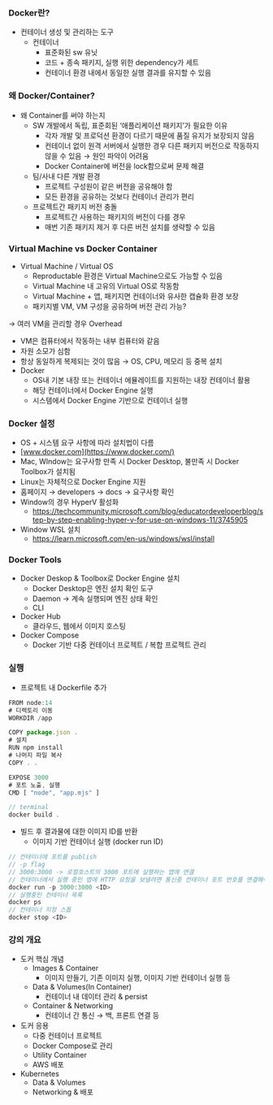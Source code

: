 ### Docker란?

- 컨테이너 생성 및 관리하는 도구
    - 컨테이너
        - 표준화된 sw 유닛
        - 코드 + 종속 패키지, 실행 위한 dependency가 세트
        - 컨테이너 환경 내에서 동일한 실행 결과를 유지할 수 있음

### 왜 Docker/Container?

- 왜 Container를 써야 하는지
    - SW 개발에서 독립, 표준회된 ‘애플리케이션 패키지’가 필요한 이유
        - 각자 개발 및 프로덕션 환경이 다르기 때문에 품질 유지가 보장되지 않음
        - 컨테이너 없이 원격 서버에서 실행한 경우 다른 패키지 버전으로 작동하지 않을 수 있음 → 원인 파악이 어려움
        - Docker Container에 버전을 lock함으로써 문제 해결
    - 팀/사내 다른 개발 환경
        - 프로젝트 구성원이 같은 버전을 공유해야 함
        - 모든 환경을 공유하는 것보다 컨테이너 관리가 편리
    - 프로젝트간 패키지 버전 충돌
        - 프로젝트간 사용하는 패키지의 버전이 다를 경우
        - 매번 기존 패키지 제거 후 다른 버전 설치를 생략할 수 있음

### Virtual Machine vs Docker Container

- Virtual Machine / Virtual OS
    - Reproductable 환경은 Virtual Machine으로도 가능할 수 있음
    - Virtual Machine 내 고유의 Virtual OS로 작동함
    - Virtual Machine + 앱, 패키지면 컨테이너와 유사한 캡슐화 환경 보장
    - 패키지별 VM, VM 구성을 공유하며 버전 관리 가능?

→ 여러 VM을 관리할 경우 Overhead

- VM은 컴퓨터에서 작동하는 내부 컴퓨터와 같음
- 자원 소모가 심함
- 항상 동일하게 복제되는 것이 많음 → OS, CPU, 메모리 등 중복 설치
- Docker
    - OS내 기본 내장 또는 컨테이너 에뮬레이트를 지원하는 내장 컨테이너 활용
    - 해당 컨테이너에서 Docker Engine 실행
    - 시스템에서 Docker Engine 기반으로 컨테이너 실행

### Docker 설정

- OS + 시스템 요구 사항에 따라 설치법이 다름
- [www.docker.com](https://www.docker.com/)
- Mac, WIndow는 요구사항 만족 시 Docker Desktop, 불만족 시 Docker Toolbox가 설치됨
- Linux는 자체적으로 Docker Engine 지원
- 홈페이지 → developers → docs → 요구사항 확인
- Window의 경우 HyperV 활성화
    - https://techcommunity.microsoft.com/blog/educatordeveloperblog/step-by-step-enabling-hyper-v-for-use-on-windows-11/3745905
- Window WSL 설치
    - https://learn.microsoft.com/en-us/windows/wsl/install

### Docker Tools

- Docker Deskop & Toolbox로 Docker Engine 설치
    - Docker Desktop은 엔진 설치 확인 도구
    - Daemon → 계속 실행되며 엔진 상태 확인
    - CLI
- Docker Hub
    - 클라우드, 웹에서 이미지 호스팅
- Docker Compose
    - Docker 기반 다중 컨테이너 프로젝트 / 복합 프로젝트 관리

### 실행

- 프로젝트 내 Dockerfile 추가

```jsx
FROM node:14
# 디렉토리 이동
WORKDIR /app

COPY package.json .
# 설치
RUN npm install
# 나머지 파일 복사
COPY . .

EXPOSE 3000
# 포트 노출, 실행
CMD [ "node", "app.mjs" ]
```

```jsx
// terminal
docker build .
```

- 빌드 후 결과물에 대한 이미지 ID를 반환
    - 이미지 기반 컨테이너 실행 (docker run ID)

```jsx
// 컨테이너에 포트를 publish
// -p flag
// 3000:3000 -> 로컬호스트의 3000 포트에 실행하는 앱에 연결
// 컨테이너에서 실행 중인 앱에 HTTP 요청을 보낼려면 통신중 컨테이너 포트 번호를 연결해야 하므로
docker run -p 3000:3000 <ID>
// 실행중인 컨테이너 목록
docker ps
// 컨테이너 지정 스톱
docker stop <ID>
```

### 강의 개요

- 도커 핵심 개념
    - Images & Container
        - 이미지 만들기, 기존 이미지 실행, 이미지 기반 컨테이너 실행 등
    - Data & Volumes(In Container)
        - 컨테이너  내 데이터 관리 & persist
    - Container & Networking
        - 컨테이너 간 통신 → 백, 프론트 연결 등
- 도커 응용
    - 다중 컨테이너 프로젝트
    - Docker Compose로 관리
    - Utility Container
    - AWS 배포
- Kubernetes
    - Data & Volumes
    - Networking & 배포
